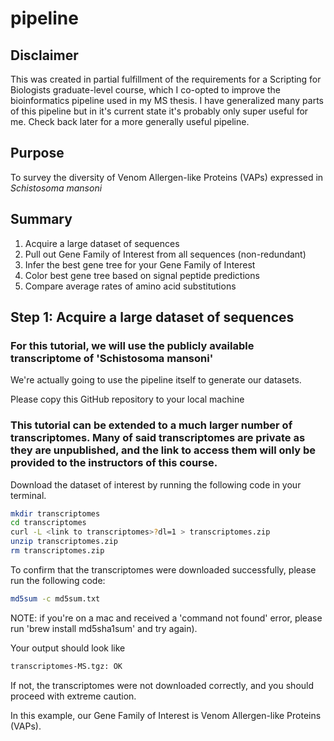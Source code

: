 # pipeline

## Disclaimer

This was created in partial fulfillment of the requirements for a Scripting for Biologists graduate-level course, which I co-opted to improve the bioinformatics pipeline used in my MS thesis.  I have generalized many parts of this pipeline but in it's current state it's probably only super useful for me.  Check back later for a more generally useful pipeline.

## Purpose

To survey the diversity of Venom Allergen-like Proteins (VAPs) expressed in _Schistosoma mansoni_

## Summary

1. Acquire a large dataset of sequences
2. Pull out Gene Family of Interest from all sequences (non-redundant)
3. Infer the best gene tree for your Gene Family of Interest
4. Color best gene tree based on signal peptide predictions
5. Compare average rates of amino acid substitutions

## Step 1: Acquire a large dataset of sequences

### For this tutorial, we will use the publicly available transcriptome of 'Schistosoma mansoni'

We're actually going to use the pipeline itself to generate our datasets.

Please copy this GitHub repository to your local machine 

### This tutorial can be extended to a much larger number of transcriptomes.  Many of said transcriptomes are private as they are unpublished, and the link to access them will only be provided to the instructors of this course.

Download the dataset of interest by running the following code in your terminal.

```bash
mkdir transcriptomes
cd transcriptomes
curl -L <link to transcriptomes>?dl=1 > transcriptomes.zip
unzip transcriptomes.zip
rm transcriptomes.zip
```

To confirm that the transcriptomes were downloaded successfully, please run the following code:
```bash
md5sum -c md5sum.txt
```
NOTE: if you're on a mac and received a 'command not found' error, please run 'brew install md5sha1sum' and try again).

Your output should look like
```bash
transcriptomes-MS.tgz: OK
```

If not, the transcriptomes were not downloaded correctly, and you should proceed with extreme caution.

In this example, our Gene Family of Interest is Venom Allergen-like Proteins (VAPs).  
```bash
